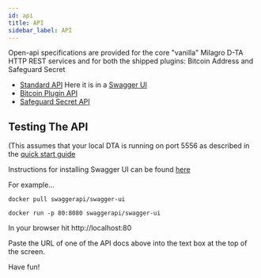 ```yaml
---
id: api
title: API
sidebar_label: API
---
```


Open-api specifications are provided for the core "vanilla" Milagro D-TA HTTP REST services and for both the shipped plugins: Bitcoin Address and Safeguard Secret

* [Standard API](https://raw.githubusercontent.com/apache/incubator-milagro-dta/develop/open-api.yaml) Here it is in a [Swagger UI](/swagger/index.html)   
* [Bitcoin Plugin API](https://raw.githubusercontent.com/apache/incubator-milagro-dta/develop/pkg/bitcoinplugin/open-api.yaml)   
* [Safeguard Secret API](https://raw.githubusercontent.com/apache/incubator-milagro-dta/develop/pkg/safeguardsecret/open-api.yaml)   


## Testing The API

(This assumes that your local DTA is running on port 5556 as described in the [quick start guide](/docs/dta-details/quickstart)

Instructions for installing Swagger UI can be found [here](https://github.com/swagger-api/swagger-ui/blob/master/docs/usage/installation.md)

For example...

```
docker pull swaggerapi/swagger-ui  

docker run -p 80:8080 swaggerapi/swagger-ui

```

In your browser hit http://localhost:80

Paste the URL of one of the API docs above into the text box at the top of the screen. 

Have fun!



